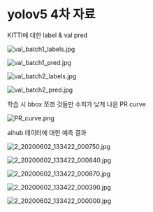 # yolov5 4차 자료

KITTI에 대한 label & val pred

![val_batch1_labels.jpg](yolov5%204%E1%84%8E%E1%85%A1%20%E1%84%8C%E1%85%A1%E1%84%85%E1%85%AD%20711347eb1b6241cebe340483042eb3ed/val_batch1_labels.jpg)

![val_batch1_pred.jpg](yolov5%204%E1%84%8E%E1%85%A1%20%E1%84%8C%E1%85%A1%E1%84%85%E1%85%AD%20711347eb1b6241cebe340483042eb3ed/val_batch1_pred.jpg)

![val_batch2_labels.jpg](yolov5%204%E1%84%8E%E1%85%A1%20%E1%84%8C%E1%85%A1%E1%84%85%E1%85%AD%20711347eb1b6241cebe340483042eb3ed/val_batch2_labels.jpg)

![val_batch2_pred.jpg](yolov5%204%E1%84%8E%E1%85%A1%20%E1%84%8C%E1%85%A1%E1%84%85%E1%85%AD%20711347eb1b6241cebe340483042eb3ed/val_batch2_pred.jpg)

학습 시 bbox 쪼갠 것들만 수치가 낮게 나온 PR curve

![PR_curve.png](yolov5%204%E1%84%8E%E1%85%A1%20%E1%84%8C%E1%85%A1%E1%84%85%E1%85%AD%20711347eb1b6241cebe340483042eb3ed/PR_curve.png)

aihub 데이터에 대한 예측 결과

![2_20200602_133422_000750.jpg](yolov5%204%E1%84%8E%E1%85%A1%20%E1%84%8C%E1%85%A1%E1%84%85%E1%85%AD%20711347eb1b6241cebe340483042eb3ed/2_20200602_133422_000750.jpg)

![2_20200602_133422_000840.jpg](yolov5%204%E1%84%8E%E1%85%A1%20%E1%84%8C%E1%85%A1%E1%84%85%E1%85%AD%20711347eb1b6241cebe340483042eb3ed/2_20200602_133422_000840.jpg)

![2_20200602_133422_000870.jpg](yolov5%204%E1%84%8E%E1%85%A1%20%E1%84%8C%E1%85%A1%E1%84%85%E1%85%AD%20711347eb1b6241cebe340483042eb3ed/2_20200602_133422_000870.jpg)

![2_20200602_133422_000390.jpg](yolov5%204%E1%84%8E%E1%85%A1%20%E1%84%8C%E1%85%A1%E1%84%85%E1%85%AD%20711347eb1b6241cebe340483042eb3ed/2_20200602_133422_000390.jpg)

![2_20200602_133422_000000.jpg](yolov5%204%E1%84%8E%E1%85%A1%20%E1%84%8C%E1%85%A1%E1%84%85%E1%85%AD%20711347eb1b6241cebe340483042eb3ed/2_20200602_133422_000000.jpg)
